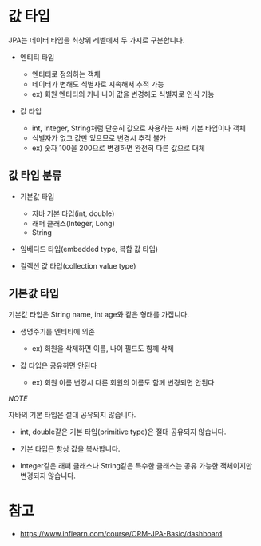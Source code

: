 # 값 타입

JPA는 데이터 타입을 최상위 레벨에서 두 가지로 구분합니다.

- 엔티티 타입
    - 엔티티로 정의하는 객체
    - 데이터가 변해도 식별자로 지속해서 추적 가능
    - ex) 회원 엔티티의 키나 나이 값을 변경해도 식별자로 인식 가능

- 값 타입
    - int, Integer, String처럼 단순히 값으로 사용하는 자바 기본 타입이나 객체
    - 식별자가 없고 값만 있으므로 변경시 추적 불가
    - ex) 숫자 100을 200으로 변경하면 완전히 다른 값으로 대체

## 값 타입 분류

- 기본값 타입
    - 자바 기본 타입(int, double)
    - 래퍼 클래스(Integer, Long)
    - String

- 임베디드 타입(embedded type, 복합 값 타입)

- 컬렉션 값 타입(collection value type)

## 기본값 타입

기본값 타입은 String name, int age와 같은 형태를 가집니다.

- 생명주기를 엔티티에 의존
    - ex) 회원을 삭제하면 이름, 나이 필드도 함꼐 삭제

- 값 타입은 공유하면 안된다
    - ex) 회원 이름 변경시 다른 회원의 이름도 함께 변경되면 안된다

*NOTE*

자바의 기본 타입은 절대 공유되지 않습니다.  
- int, double같은 기본 타입(primitive type)은 절대 공유되지 않습니다.  

- 기본 타입은 항상 값을 복사합니다.  

- Integer같은 래퍼 클래스나 String같은 특수한 클래스는 공유 가능한 객체이지만 변경되지 않습니다.

# 참고 
- https://www.inflearn.com/course/ORM-JPA-Basic/dashboard